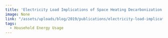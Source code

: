 ```yaml
---
title: 'Electricity Load Implications of Space Heating Decarbonization Pathways'
image: None
link: "/assets/uploads/blog/2019/publications/electricity-load-implications-of-space-heating-decarbonization-pathways.pdf"
tags:
  - Household Energy Usage
---
```

